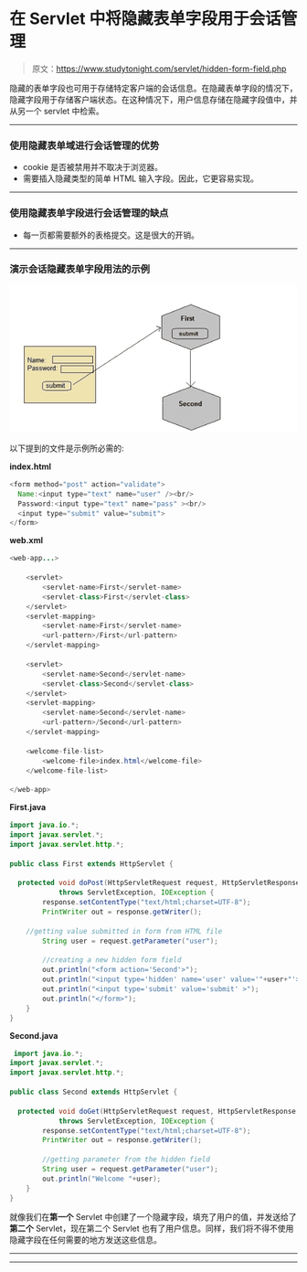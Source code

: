 # 在 Servlet 中将隐藏表单字段用于会话管理

> 原文：<https://www.studytonight.com/servlet/hidden-form-field.php>

隐藏的表单字段也可用于存储特定客户端的会话信息。在隐藏表单字段的情况下，隐藏字段用于存储客户端状态。在这种情况下，用户信息存储在隐藏字段值中，并从另一个 servlet 中检索。

* * *

### 使用隐藏表单域进行会话管理的优势

*   cookie 是否被禁用并不取决于浏览器。
*   需要插入隐藏类型的简单 HTML 输入字段。因此，它更容易实现。

* * *

### 使用隐藏表单字段进行会话管理的缺点

*   每一页都需要额外的表格提交。这是很大的开销。

* * *

### 演示会话隐藏表单字段用法的示例

![hidden form field](img/582e13bf8738aeea8990f0db158c9fe7.png)

以下提到的文件是示例所必需的:

**index.html**

```java
<form method="post" action="validate">
  Name:<input type="text" name="user" /><br/>
  Password:<input type="text" name="pass" ><br/>
  <input type="submit" value="submit">
</form> 
```

**web.xml**

```java
<web-app...>

    <servlet>
        <servlet-name>First</servlet-name>
        <servlet-class>First</servlet-class>
    </servlet> 
    <servlet-mapping>
        <servlet-name>First</servlet-name>
        <url-pattern>/First</url-pattern>
    </servlet-mapping>

    <servlet>
        <servlet-name>Second</servlet-name>
        <servlet-class>Second</servlet-class>
    </servlet>
    <servlet-mapping>
        <servlet-name>Second</servlet-name>
        <url-pattern>/Second</url-pattern>
    </servlet-mapping>

    <welcome-file-list>
        <welcome-file>index.html</welcome-file>
    </welcome-file-list>

</web-app> 
```

**First.java**

```java
import java.io.*;
import javax.servlet.*;
import javax.servlet.http.*;

public class First extends HttpServlet {

  protected void doPost(HttpServletRequest request, HttpServletResponse response)
            throws ServletException, IOException {
        response.setContentType("text/html;charset=UTF-8");
        PrintWriter out = response.getWriter();

	//getting value submitted in form from HTML file
        String user = request.getParameter("user");

        //creating a new hidden form field
        out.println("<form action='Second'>");
        out.println("<input type='hidden' name='user' value='"+user+"'>");
        out.println("<input type='submit' value='submit' >");
        out.println("</form>");
    }
} 
```

**Second.java**

```java
 import java.io.*;
import javax.servlet.*;
import javax.servlet.http.*;

public class Second extends HttpServlet {

  protected void doGet(HttpServletRequest request, HttpServletResponse response)
            throws ServletException, IOException {
        response.setContentType("text/html;charset=UTF-8");
        PrintWriter out = response.getWriter();

        //getting parameter from the hidden field
        String user = request.getParameter("user");
        out.println("Welcome "+user);
    }
} 
```

就像我们在**第一个** Servlet 中创建了一个隐藏字段，填充了用户的值，并发送给了**第二个** Servlet，现在第二个 Servlet 也有了用户信息。同样，我们将不得不使用隐藏字段在任何需要的地方发送这些信息。

* * *

* * *